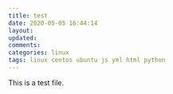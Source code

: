 ```yaml
---
title: test
date: 2020-05-05 16:44:14
layout:
updated:
comments:
categories: linux
tags: linux centos ubuntu js yml html python
---
```


This is a test file.

